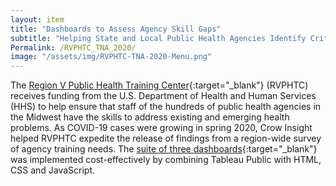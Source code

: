 ```yaml
---
layout: item
title: "Dashboards to Assess Agency Skill Gaps"
subtitle: "Helping State and Local Public Health Agencies Identify Critical Training Needs"
Permalink: /RVPHTC_TNA_2020/ 
image: "/assets/img/RVPHTC-TNA-2020-Menu.png"
---
```

The [Region V Public Health Training Center](https://www.rvphtc.org/){:target="_blank"} (RVPHTC) receives funding from the U.S. Department of Health and Human Services (HHS) to help ensure that staff of the hundreds of public health agencies in the Midwest have the skills to address existing and emerging health problems. As COVID-19 cases were growing in spring 2020, Crow Insight helped RVPHTC expedite the release of findings from a region-wide survey of agency training needs. The [suite of three dashboards](https://www.rvphtc.org/training-needs-assessment/){:target="_blank"} was implemented cost-effectively by combining Tableau Public with HTML, CSS and JavaScript.
